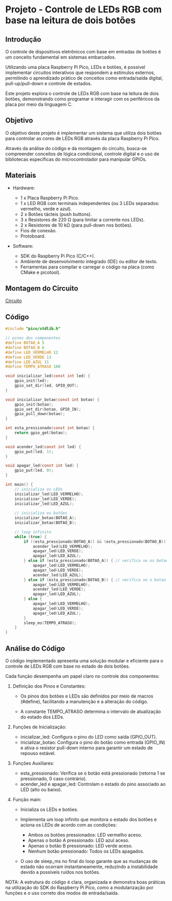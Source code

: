 # Projeto - Controle de LEDs RGB com base na leitura de dois botões

## Introdução

O controle de dispositivos eletrônicos com base em entradas de botões é um conceito fundamental em sistemas embarcados. 

Utilizando uma placa Raspberry Pi Pico, LEDs e botões, é possível implementar circuitos interativos que respondem a estímulos externos, 
permitindo o aprendizado prático de conceitos como entrada/saída digital, pull-up/pull-down e controle de estados. 

Este projeto explora o controle de LEDs RGB com base na leitura de dois botões, demonstrando como programar e interagir com os periféricos da placa por meio da linguagem C.

## Objetivo

O objetivo deste projeto é implementar um sistema que utiliza dois botões para controlar as cores de LEDs RGB através da placa Raspberry Pi Pico. 

Através da análise do código e da montagem do circuito, busca-se compreender conceitos de lógica condicional, controle digital e o uso de bibliotecas específicas do microcontrolador 
para manipular GPIOs.

## Materiais 

* Hardware:

	- 1 x Placa Raspberry Pi Pico.
	- 1 x LED RGB com terminais independentes (ou 3 LEDs separados: vermelho, verde e azul).
	- 2 x Botões tácteis (push buttons).
	- 3 x Resistores de 220 Ω (para limitar a corrente nos LEDs).
	- 2 x Resistores de 10 kΩ (para pull-down nos botões).
	- Fios de conexão.
	- Protoboard.

* Software:

	- SDK do Raspberry Pi Pico (C/C++).
	- Ambiente de desenvolvimento integrado (IDE) ou editor de texto.
	- Ferramentas para compilar e carregar o código na placa (como CMake e picotool).

## Montagem do Circuito

[Circuito](https://github.com/ubiratantavares/embarcatech_repository/blob/main/projetos/u4c2e2/circuito.png)

## Código


```C
#include "pico/stdlib.h"

// pinos dos componentes
#define BOTAO_A 5
#define BOTAO_B 6
#define LED_VERMELHO 12
#define LED_VERDE 13
#define LED_AZUL 11
#define TEMPO_ATRASO 100

void inicializar_led(const int led) {
	gpio_init(led);
	gpio_set_dir(led, GPIO_OUT);
}

void inicializar_botao(const int botao) {
	gpio_init(botao);
	gpio_set_dir(botao, GPIO_IN);
	gpio_pull_down(botao);	
}

int esta_pressionado(const int botao) {
	return gpio_get(botao);
}

void acender_led(const int led) {
	gpio_put(led, 1);	
}

void apagar_led(const int led) {
	gpio_put(led, 0);
}

int main() {
	// inicializa os LEDs
	inicializar_led(LED_VERMELHO);
	inicializar_led(LED_VERDE);	
	inicializar_led(LED_AZUL);
	
	// inicializa os botões
	inicializar_botao(BOTAO_A);
	inicializar_botao(BOTAO_B);

	// loop infinito
	while (true) {
		if ((esta_pressionado(BOTAO_A)) && (esta_pressionado(BOTAO_B))) { // verifica se os botoes A e B estão pressionados
 			acender_led(LED_VERMELHO); 
			apagar_led(LED_VERDE);
			apagar_led(LED_AZUL);
		} else if (esta_pressionado(BOTAO_A)) { // verifica se os botao A está pressionado
			apagar_led(LED_VERMELHO);
			apagar_led(LED_VERDE);
			acender_led(LED_AZUL);
		} else if (esta_pressionado(BOTAO_B)) { // verifica se o botao B está pressionado
			apagar_led(LED_VERMELHO);
			acender_led(LED_VERDE);
			apagar_led(LED_AZUL);
		} else { 
			apagar_led(LED_VERMELHO);
			apagar_led(LED_VERDE);
			apagar_led(LED_AZUL);
		}
		sleep_ms(TEMPO_ATRASO);
	}
}
```

## Análise do Código

O código implementado apresenta uma solução modular e eficiente para o controle de LEDs RGB com base no estado de dois botões. 

Cada função desempenha um papel claro no controle dos componentes:

1. Definição dos Pinos e Constantes:

	- Os pinos dos botões e LEDs são definidos por meio de macros (#define), facilitando a manutenção e a alteração do código.

	- A constante TEMPO_ATRASO determina o intervalo de atualização do estado dos LEDs.

2. Funções de Inicialização:

	- inicializar_led: Configura o pino do LED como saída (GPIO_OUT).
	- inicializar_botao: Configura o pino do botão como entrada (GPIO_IN) e ativa o resistor pull-down interno para garantir um estado de repouso estável.

3. Funções Auxiliares:

	- esta_pressionado: Verifica se o botão está pressionado (retorna 1 se pressionado, 0 caso contrário).
	- acender_led e apagar_led: Controlam o estado do pino associado ao LED (alto ou baixo).

4. Função main:

	- Inicializa os LEDs e botões.
	- Implementa um loop infinito que monitora o estado dos botões e aciona os LEDs de acordo com as condições:
		- Ambos os botões pressionados: LED vermelho aceso.
		- Apenas o botão A pressionado: LED azul aceso.
		- Apenas o botão B pressionado: LED verde aceso.
		- Nenhum botão pressionado: Todos os LEDs apagados.

	- O uso de sleep_ms no final do loop garante que as mudanças de estado não ocorram instantaneamente, reduzindo a instabilidade devido a possíveis ruídos nos botões.

NOTA: A estrutura do código é clara, organizada e demonstra boas práticas na utilização do SDK do Raspberry Pi Pico, como a modularização por funções e o uso correto dos modos de entrada/saída.
